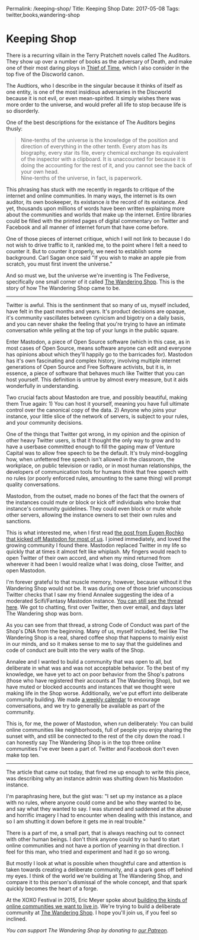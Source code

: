 Permalink: /keeping-shop/
Title: Keeping Shop
Date: 2017-05-08
Tags: twitter,books,wandering-shop

# Keeping Shop

There is a recurring villain in the Terry Pratchett novels called The Auditors. They show up over a number of books as the adversary of Death, and make one of their most daring ploys in [Thief of Time](https://www.amazon.com/gp/product/0062307398/ref=as_li_qf_sp_asin_il_tl?ie=UTF8&tag=wordfugue-20&camp=1789&creative=9325&linkCode=as2&creativeASIN=0062307398&linkId=94a82640ff352ff31708c9f005ddced9), which I also consider in the top five of the Discworld canon.

The Audtiors, who I describe in the singular because it thinks of itself as one entity, is one of the most insidious adversaries in the Discworld because it is not evil, or even mean-spirited. It simply wishes there was more order to the universe, and would prefer all life to stop because life is so disorderly.

One of the best descriptions for the existance of The Auditors begins thusly:

> Nine-tenths of the universe is the knowledge of the position and direction of everything in the other tenth.  Every atom has its biography, every star its file, every chemical exchange its equivalent of the inspector with a clipboard.  It is unaccounted for because it is doing the accounting for the rest of it, and you cannot see the back of your own head.  
> Nine-tenths of the universe, in fact, is paperwork.

This phrasing has stuck with me recently in regards to critique of the internet and online communities. In many ways, the internet is its own auditor, its own bookeeper, its existance _is_ the record of its existance. And yet, thousands upon millions of words have been written explaining more about the communities and worlds that make up the internet. Entire libraries could be filled with the printed pages of digital commentary on Twitter and Facebook and all manner of internet forum that have come before.

One of those pieces of internet critique, which I will not link to because I do not wish to drive traffic to it, rankled me, to the point where I felt a need to counter it. But to counter it properly, we need to establish some background. Carl Sagan once said "If you wish to make an apple pie from scratch, you must first invent the universe."

And so must we, but the universe we're inventing is The Fediverse, specifically one small corner of it called [The Wandering Shop](https://wandering.shop). This is the story of how The Wandering Shop came to be.

* * *

Twitter is awful. This is the sentinment that so many of us, myself included, have felt in the past months and years. It's product decisions are opaque, it's community vascillates between cynicism and bigotry on a daily basis, and you can never shake the feeling that you're trying to have an intimate conversation while yelling at the top of your lungs in the public square.

Enter Mastodon, a piece of Open Source software (which in this case, as in most cases of Open Source, means software anyone can edit and everyone has opinions about which they'll happily go to the barricades for). Mastodon has it's own fascinating and complex history, involving multiple internet generations of Open Source and Free Software activists, but it is, in essence, a piece of software that behaves much like Twitter that you can host yourself. This definition is untrue by almost every measure, but it aids wonderfully in understanding.

Two crucial facts about Mastodon are true, and possibly beautiful, making them True again: 1) You can host it yourself, meaning you have full ultimate control over the canonical copy of the data. 2) Anyone who joins your instance, your little slice of the network of servers, is subject to your rules, and your community decisions.

One of the things that Twitter got wrong, in my opinion and the opinion of other heavy Twitter users, is that it thought the only way to grow and to have a userbase committed enough to fill the gaping maw of Venture Capital was to allow free speech to be the default. It's truly mind-boggling how, when unfettered free speech isn't allowed in the classroom, the workplace, on public television or radio, or in most human relationships, the developers of communication tools for humans think that free speech with no rules (or poorly enforced rules, amounting to the same thing) will prompt quality conversations.

Mastodon, from the outset, made no bones of the fact that the owners of the instances could mute or block or kick off individuals who broke that instance's community guidelines. They could even block or mute whole other servers, allowing the instance owners to set their own rules and sanctions.

This is what interested me, when I first read [the post from Eugen Rochko that kicked off Mastodon for most of us](https://hackernoon.com/welcome-to-mastodon-111d9227e56a). I joined immediately, and loved the growing community I found there. Mastodon replaced Twitter in my life so quickly that at times it almost felt like whiplash. My fingers would reach to open Twitter of their own accord, and when my mind returned from wherever it had been I would realize what I was doing, close Twitter, and open Mastodon.

I'm forever grateful to that muscle memory, however, because without it the Wandering Shop would not be. It was during one of those brief unconscious Twitter checks that I saw my friend Annalee suggesting the idea of a moderated Scifi/Fantasy Mastodon instance. [You can still see the thread here](https://twitter.com/leeflower/status/851830900841213952). We got to chatting, first over Twitter, then over email, and days later The Wandering shop was born.

As you can see from that thread, a strong Code of Conduct was part of the Shop's DNA from the beginning. Many of us, myself included, feel like The Wandering Shop is a real, shared coffee shop that happens to mainly exist in our minds, and so it makes sense to me to say that the guidelines and code of conduct are built into the very walls of the Shop.

Annalee and I wanted to build a community that was open to all, but deliberate in what was and was not acceptable behavior. To the best of my knowledge, we have yet to act on poor behavior from the Shop's patrons (those who have registered their accounts at The Wandering Shop), but we have muted or blocked accounts and instances that we thought were making life in the Shop worse. Additionally, we've put effort into deliberate community building. We made [a weekly calendar](https://wandering.shop/calendar/) to encourage conversations, and we try to generally be available as part of the community.

This is, for me, the power of Mastodon, when run deliberately: You can build online communities like neighborhoods, full of people you enjoy sharing the sunset with, and still be connected to the rest of the city down the road. I can honestly say The Wandering Shop is in the top three online communities I've ever been a part of. Twitter and Facebook don't even make top ten.

* * *

The article that came out today, that fired me up enough to write this piece, was describing why an instance admin was shutting down his Mastodon instance.

I'm paraphrasing here, but the gist was: "I set up my instance as a place with no rules, where anyone could come and be who they wanted to be, and say what they wanted to say. I was stunned and saddened at the abuse and horrific imagery I had to encounter when dealing with this instance, and so I am shutting it down before it gets me in real trouble."

There is a part of me, a small part, that is always reaching out to connect with other human beings. I don't think anyone could try so hard to start online communities and not have a portion of yearning in that direction. I feel for this man, who tried and experiment and had it go so wrong.

But mostly I look at what is possible when thoughtful care and attention is taken towards creating a deliberate community, and a spark goes off behind my eyes. I think of the world we're building at The Wandering Shop, and compare it to this person's dismissal of the whole concept, and that spark quickly becomes the heart of a forge.

At the XOXO Festival in 2015, Eric Meyer spoke about [building the kinds of online communities we want to live in](https://www.youtube.com/watch?v=sj-_NTCYzFk). We're trying to build a deliberate community at [The Wandering Shop](https://wandering.shop). I hope you'll join us, if you feel so inclined.

_You can support The Wandering Shop by donating to [our Patreon](https://www.patreon.com/phildini)._
